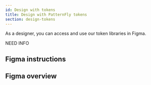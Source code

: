 ```yaml
---
id: Design with tokens
title: Design with PatternFly tokens
section: design-tokens
---
```


As a designer, you can access and use our token libraries in Figma.

NEED INFO

## Figma instructions 

## Figma overview

